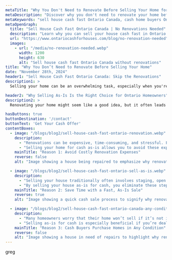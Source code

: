 ```yaml
---
metaTitle: "Why You Don't Need to Renovate Before Selling Your Home for Cash in Ontario"
metaDescription: "Discover why you don't need to renovate your home before selling it for cash in Ontario. Sell house cash fast Ontario Canada without the hassle of costly repairs or upgrades."
metaKeywords: "sell house cash fast Ontario Canada, cash home buyers Ontario, sell house as-is Ontario"
metaOpenGraph:
  title: "Sell House Cash Fast Ontario Canada | No Renovations Needed"
  description: "Learn why you can sell your house cash fast in Ontario Canada without renovations or repairs. Get a fast, hassle-free sale and skip the stress."
  url: "https://www.ontariocashforhouses.com/blog/no-renovation-needed"
  images:
    - url: "/media/no-renovation-needed.webp"
      width: 1200
      height: 630
      alt: "Sell house cash fast Ontario Canada without renovations"
title: "Why You Don’t Need to Renovate Before Selling Your Home"
date: "November 28th, 2024"
header1: "Sell House Cash Fast Ontario Canada: Skip the Renovations"
description1: >
  Selling your home can be an overwhelming task, especially when you're told you need to make costly renovations to attract buyers. The truth is, you don’t need to renovate your home before selling it for cash in Ontario, Canada. By selling your home as-is to a cash buyer, you can avoid the stress, expense, and time it takes to make repairs or upgrades. Here's why selling your house without renovating is the smarter choice.

header2: "Why Selling As-Is Is the Right Choice for Ontario Homeowners"
description2: >
  Renovating your home might seem like a good idea, but it often leads to unexpected costs and delays. By selling your home as-is for cash in Ontario, you can skip the renovations and sell your house cash fast. This is an ideal solution for homeowners who want to save time, money, and effort while securing a fair cash offer.

hasButtons: true
buttonDestination: '/contact'
buttonText: 'Get Your Cash Offer'
contentBoxes:
  - image: "/blogs/blog2/sell-house-cash-fast-ontario-renovation.webp"
    description: 
      - "Renovations can be expensive, time-consuming, and stressful. From fixing roofs to upgrading kitchens, the costs can quickly add up, and there’s no guarantee you’ll get a return on your investment. In many cases, the renovation process ends up being more trouble than it’s worth, leaving homeowners with additional debt or delays."
      - "Selling your home for cash as-is allows you to avoid these expenses entirely. Instead of spending weeks or months renovating, you can sell your house cash fast in Ontario Canada and save yourself the headache. Cash buyers are ready to purchase your home in its current condition, no matter its state or market readiness."
    mainTitle: "Reason 1: Avoid Costly Renovation Expenses"
    reverse: false
    alt: "Image showing a house being repaired to emphasize why renovations aren't necessary to sell house cash fast Ontario Canada"

  - image: "/blogs/blog2/sell-house-cash-fast-ontario-sell-as-is.webp"
    description: 
      - "Selling your house traditionally often involves staging, open houses, and extensive cleaning, all of which require effort and time. Renovations add even more to this already stressful process, pushing back your timeline and delaying your ability to move forward with your plans."
      - "By selling your house as-is for cash, you eliminate these steps entirely and enjoy a seamless, fast transaction. Ontario cash buyers specialize in buying homes quickly, saving you weeks or even months of waiting. This option lets you focus on what matters most—whether that’s relocating, paying off debts, or making your next big move."
    mainTitle: "Reason 2: Save Time with a Fast, As-Is Sale"
    reverse: true
    alt: "Image showing a quick cash sale process to signify why renovations aren't needed to sell house cash fast Ontario Canada"

  - image: "/blogs/blog2/sell-house-cash-fast-ontario-canada-any-condition.webp"
    description: 
      - "Many homeowners worry that their home won’t sell if it’s not in perfect condition. The reality is that cash buyers in Ontario are looking for homes in any condition. Whether your house has outdated features, requires minor cosmetic improvements, or needs significant structural repairs, you can still sell it for cash without hesitation or fear of rejection."
      - "Selling as-is for cash is especially beneficial if you’re dealing with financial challenges, a tight timeline, or simply don’t want the hassle of renovations. Trust Ontario’s cash buyers to provide a fair offer no matter the state of your property, allowing you to move forward with peace of mind and zero repair obligations."
    mainTitle: "Reason 3: Cash Buyers Purchase Homes in Any Condition"
    reverse: false
    alt: "Image showing a house in need of repairs to highlight why renovations aren't necessary to sell house cash fast Ontario Canada"
---
```


greg
